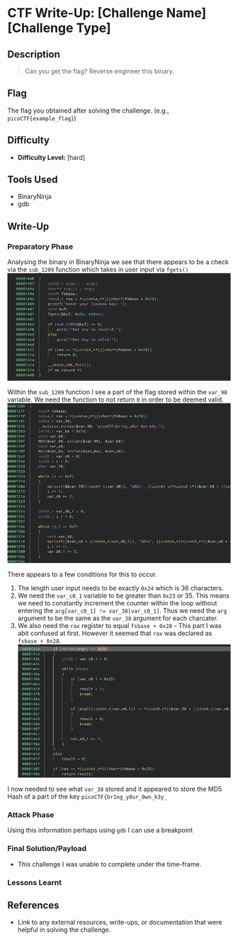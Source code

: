 # CTF Write-Up: [Challenge Name][Challenge Type]

## Description
>Can you get the flag?
Reverse engineer this binary.


## Flag
The flag you obtained after solving the challenge. (e.g., `picoCTF{example_flag}`)

## Difficulty
- **Difficulty Level:** [hard]

## Tools Used
- BinaryNinja
- gdb

## Write-Up

### Preparatory Phase
Analysing the binary in BinaryNinja we see that there appears to be a check via the `sub_1209` function which takes in user input via `fgets()`
![alt text](images/image.png)

Within the `sub_1209` function I see a part of the flag stored within the `var_98` variable. We need the function to not return `0` in order to be deemed valid. 
![alt text](images/image-1.png)

There appears to a few conditions for this to occur. 
1. The length user input needs to be exactly `0x24` which is 36 characters. 
2. We need the `var_c0_1` variable to be greater than `0x23` or 35. This means we need to constantly increment the counter within the loop without entering the `arg[var_c0_1] != var_38[var_c0_1]`. Thus we need the `arg` argument to be the same as the `var_38` argument for each charcater.
3. We also need the `rax` register to equal `fsbase + 0x28` - This part I was abit confused at first. However it seemed that `rax` was declared as `fsbase + 0x28`.
![alt text](images/image-2.png)

I now needed to see what `var_38` stored and it appeared to store the MD5 Hash of a part of the key `picoCTF{br1ng_y0ur_0wn_k3y_`

### Attack Phase

Using this information perhaps using `gdb` I can use a breakpoint 

### Final Solution/Payload
- This challenge I was unable to complete under the time-frame. 

### Lessons Learnt

## References
- Link to any external resources, write-ups, or documentation that were helpful in solving the challenge.

